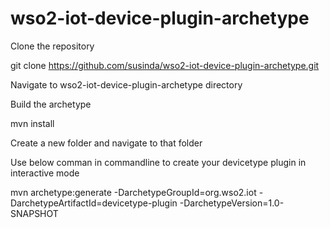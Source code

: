 # wso2-iot-device-plugin-archetype

Clone the repository 

   git clone https://github.com/susinda/wso2-iot-device-plugin-archetype.git
   
Navigate to wso2-iot-device-plugin-archetype directory

Build the archetype

   mvn install
   
Create a new folder and navigate to that folder

Use below comman in commandline to create your devicetype plugin in interactive mode

   mvn archetype:generate -DarchetypeGroupId=org.wso2.iot  -DarchetypeArtifactId=devicetype-plugin -DarchetypeVersion=1.0-SNAPSHOT

